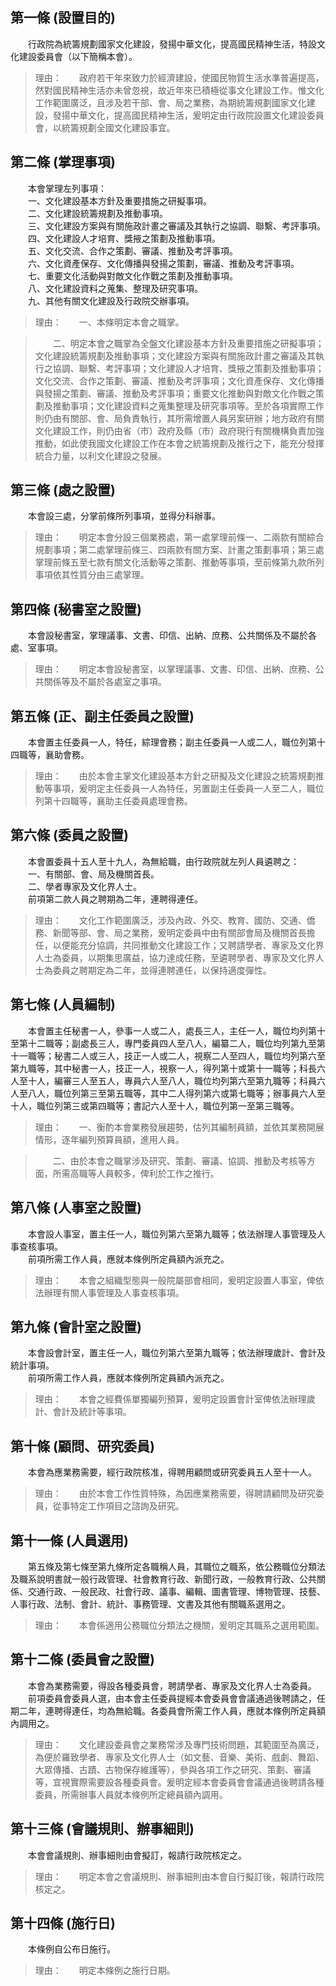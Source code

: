 第一條 (設置目的)
-----------------
　　行政院為統籌規劃國家文化建設，發揚中華文化，提高國民精神生活，特設文化建設委員會（以下簡稱本會）。  
> 理由：　　政府若干年來致力於經濟建設，使國民物質生活水準普遍提高，然對國民精神生活亦未曾忽視，故近年來已積極從事文化建設工作。惟文化工作範圍廣泛，且涉及若干部、會、局之業務，為期統籌規劃國家文化建設，發揚中華文化，提高國民精神生活，爰明定由行政院設置文化建設委員會，以統籌規劃全國文化建設事宜。



第二條 (掌理事項)
-----------------
　　本會掌理左列事項：  
　　一、文化建設基本方針及重要措施之研擬事項。  
　　二、文化建設統籌規劃及推動事項。  
　　三、文化建設方案與有關施政計畫之審議及其執行之協調、聯繫、考評事項。  
　　四、文化建設人才培育、獎掖之策劃及推動事項。  
　　五、文化交流、合作之策劃、審議、推動及考評事項。  
　　六、文化資產保存、文化傳播與發揚之策劃，審議、推動及考評事項。  
　　七、重要文化活動與對敵文化作戰之策劃及推動事項。  
　　八、文化建設資料之蒐集、整理及研究事項。  
　　九、其他有關文化建設及行政院交辦事項。  
> 理由：　　一、本條明定本會之職掌。

> 　　二、明定本會之職掌為全盤文化建設基本方針及重要措施之研擬事項；文化建設統籌規劃及推動事項；文化建設方案與有關施政計畫之審議及其執行之協調、聯繫、考評事項；文化建設人才培育、獎掖之策劃及推動事項；文化交流、合作之策劃、審議、推動及考評事項；文化資產保存、文化傳播與發揚之策劃、審議、推動及考評事項；重要文化推動與對敵文化作戰之策劃及推動事項；文化建設資料之蒐集整理及研究事項等。至於各項實際工作則仍由有關部、會、局負責執行，其所需增置人員另案研辦；地方政府有關文化建設工作，則仍由省（市）政府及縣（市）政府現行有關機構負責加強推動，如此使我國文化建設工作在本會之統籌規劃及推行之下，能充分發揮統合力量，以利文化建設之發展。



第三條 (處之設置)
-----------------
　　本會設三處，分掌前條所列事項，並得分科辦事。  
> 理由：　　明定本會分設三個業務處，第一處掌理前條一、二兩款有關綜合規劃事項；第二處掌理前條三、四兩款有關方案、計畫之策劃事項；第三處掌理前條五至七款有關文化活動等之策劃、推動等事項，至前條第九款所列事項依其性質分由三處掌理。



第四條 (秘書室之設置)
---------------------
　　本會設秘書室，掌理議事、文書、印信、出納、庶務、公共關係及不屬於各處、室事項。  
> 理由：　　明定本會設秘書室，以掌理議事、文書、印信、出納、庶務、公共關係等及不屬於各處室之事項。



第五條 (正、副主任委員之設置)
-----------------------------
　　本會置主任委員一人，特任，綜理會務；副主任委員一人或二人，職位列第十四職等，襄助會務。  
> 理由：　　由於本會主掌文化建設基本方針之研擬及文化建設之統籌規劃推動等事項，爰明定主任委員一人為特任，另置副主任委員一人至二人，職位列第十四職等，襄助主任委員處理會務。



第六條 (委員之設置)
-------------------
　　本會置委員十五人至十九人，為無給職，由行政院就左列人員遴聘之：  
　　一、有關部、會、局及機關首長。  
　　二、學者專家及文化界人士。  
　　前項第二款人員之聘期為二年，連聘得連任。  
> 理由：　　文化工作範圍廣泛，涉及內政、外交、教育、國防、交通、僑務、新聞等部、會、局之業務，爰明定委員中由有關部會局及機關首長擔任，以便能充分協調，共同推動文化建設工作；又聘請學者、專家及文化界人士為委員，以期集思廣益，協力達成任務，至遴聘學者、專家及文化界人士為委員之聘期定為二年，並得連聘連任，以保持適度彈性。



第七條 (人員編制)
-----------------
　　本會置主任秘書一人，參事一人或二人，處長三人，主任一人，職位均列第十至第十二職等；副處長三人，專門委員四人至八人，編纂二人，職位均列第九至第十一職等；秘書二人或三人，技正一人或二人，視察二人至四人，職位均列第六至第九職等，其中秘書一人，技正一人，視察一人，得列第十或第十一職等；科長六人至十人，編審三人至五人，專員六人至八人，職位均列第六至第九職等；科員六人至八人，職位列第三至第五職等，其中二人得列第六或第七職等；辦事員六人至十人，職位列第三或第四職等；書記六人至十人，職位列第一至第三職等。  
> 理由：　　一、衡酌本會業務發展趨勢，估列其編制員額，並依其業務開展情形，逐年編列預算員額，進用人員。

> 　　二、由於本會之職掌涉及研究、策劃、審議、協調、推動及考核等方面，所需高職等人員較多，俾利於工作之推行。



第八條 (人事室之設置)
---------------------
　　本會設人事室，置主任一人，職位列第六至第九職等；依法辦理人事管理及人事查核事項。  
　　前項所需工作人員，應就本條例所定員額內派充之。  
> 理由：　　本會之組織型態與一般院屬部會相同，爰明定設置人事室，俾依法辦理有關人事管理及人事查核事項。



第九條 (會計室之設置)
---------------------
　　本會設會計室，置主任一人，職位列第六至第九職等；依法辦理歲計、會計及統計事項。  
　　前項所需工作人員，應就本條例所定員額內派充之。  
> 理由：　　本會之經費係單獨編列預算，爰明定設置會計室俾依法辦理歲計、會計及統計等事項。



第十條 (顧問、研究委員)
-----------------------
　　本會為應業務需要，經行政院核准，得聘用顧問或研究委員五人至十一人。  
> 理由：　　由於本會工作性質特殊，為因應業務需要，得聘請顧問及研究委員，從事特定工作項目之諮詢及研究。



第十一條 (人員選用)
-------------------
　　第五條及第七條至第九條所定各職稱人員，其職位之職系，依公務職位分類法及職系說明書就一般行政管理、社會教育行政、新聞行政，一般教育行政、公共關係、交通行政、一般民政、社會行政、議事、編輯、圖書管理、博物管理、技藝、人事行政、法制、會計、統計、事務管理、文書及其他有關職系選用之。  
> 理由：　　本會係適用公務職位分類法之機關，爰明定其職系之選用範圍。



第十二條 (委員會之設置)
-----------------------
　　本會為業務需要，得設各種委員會，聘請學者、專家及文化界人士為委員。  
　　前項委員會委員人選，由本會主任委員提經本會委員會會議通過後聘請之，任期二年，連聘得連任，均為無給職。各委員會所需工作人員，應就本條例所定員額內調用之。  
> 理由：　　文化建設委員會之業務常涉及專門技術問題，其範圍至為廣泛，為便於羅致學者、專家及文化界人士（如文藝、音樂、美術、戲劇、舞蹈、大眾傳播、古蹟、古物保存維護等），參與各項工作之研究、策劃、審議等，宜視實際需要設各種委員會。爰明定經本會委員會會議通過後聘請各種委員，所需辦事人員就本條例所定總員額內調用。



第十三條 (會議規則、辦事細則)
-----------------------------
　　本會會議規則、辦事細則由會擬訂，報請行政院核定之。  
> 理由：　　明定本會之會議規則、辦事細則由本會自行擬訂後，報請行政院核定之。



第十四條 (施行日)
-----------------
　　本條例自公布日施行。  
> 理由：　　明定本條例之施行日期。